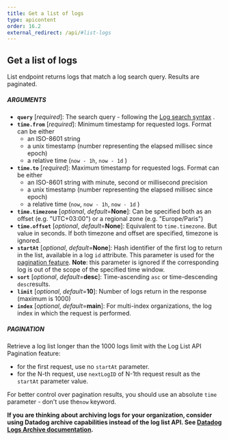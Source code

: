 ```yaml
---
title: Get a list of logs
type: apicontent
order: 16.2
external_redirect: /api/#list-logs
---
```


## Get a list of logs

List endpoint returns logs that match a log search query. Results are paginated.


##### ARGUMENTS

* **`query`** [*required*]:
    The search query - following the [Log search syntax][1] .
* **`time.from`** [*required*]:
    Minimum timestamp for requested logs. Format can be either
    - an ISO-8601 string
    - a unix timestamp (number representing the elapsed millisec since epoch)
    - a relative time (`now - 1h`, `now - 1d` )
* **`time.to`** [*required*]:
    Maximum timestamp for requested logs. Format can be either
    - an ISO-8601 string with minute, second or millisecond precision
    - a unix timestamp (number representing the elapsed millisec since epoch)
    - a relative time (`now`, `now - 1h`, `now - 1d` )
* **`time.timezone`** [*optional*, *default*=**None**]:
   Can be specified both as an offset (e.g. "UTC+03:00") or a regional zone (e.g. "Europe/Paris")
* **`time.offset`** [*optional*, *default*=**None**]:
   Equivalent to `time.timezone`. But value in seconds.
   If both timezone and offset are specified, timezone is ignored.
* **`startAt`** [*optional*, *default*=**None**]:
   Hash identifier of the first log to return in the list, available in a log `id` attribute. This parameter is used for the [pagination feature](#pagination).
   **Note**: this parameter is ignored if the corresponding log is out of the scope of the specified time window.
* **`sort`** [*optional*, *default*=**desc**]:
    Time-ascending `asc` or time-descending `desc`results.
* **`limit`** [*optional*, *default*=**10**]:
    Number of logs return in the response (maximum is 1000)
* **`index`** [*optional*, *default*=**main**]:
    For multi-index organizations, the log index in which the request is performed.

##### PAGINATION

Retrieve a log list longer than the 1000 logs limit with the Log List API Pagination feature:

* for the first request, use no `startAt` parameter.
* for the N-th request, use `nextLogID` of N-1th request result as the `startAt` parameter value.

For better control over pagination results, you should use an absolute `time` parameter - don't use the`now` keyword.

**If you are thinking about archiving logs for your organization, consider using Datadog archive capabilities instead of the log list API. See [Datadog Logs Archive documentation][2].**

[1]: https://docs.datadoghq.com/logs/explorer/search/#search-syntax
[2]: https://docs.datadoghq.com/logs/archives
